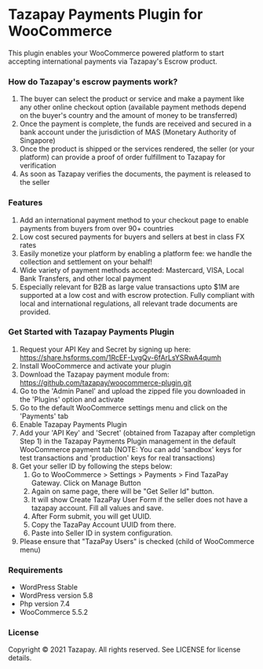# Tazapay Payments Plugin for WooCommerce

This plugin enables your WooCommerce powered platform to start accepting international payments via Tazapay's Escrow product.

### How do Tazapay's escrow payments work?
1. The buyer can select the product or service and make a payment like any other online checkout option (available payment methods depend on the buyer's country and the amount of money to be transferred)
2. Once the payment is complete, the funds are received and secured in a bank account under the jurisdiction of MAS (Monetary Authority of Singapore)
3. Once the product is shipped or the services rendered, the seller (or your platform) can provide a proof of order fulfillment to Tazapay for verification
4. As soon as Tazapay verifies the documents, the payment is released to the seller

### Features
1. Add an international payment method to your checkout page to enable payments from buyers from over 90+ countries
2. Low cost secured payments for buyers and sellers at best in class FX rates
3. Easily monetize your platform by enabling a platform fee: we handle the collection and settlement on your behalf!
4. Wide variety of payment methods accepted: Mastercard, VISA, Local Bank Transfers, and other local payment
5. Especially relevant for B2B as large value transactions upto $1M are supported at a low cost and with escrow protection. Fully compliant with local and international regulations, all relevant trade documents are provided.

### Get Started with Tazapay Payments Plugin
1. Request your API Key and Secret by signing up here: https://share.hsforms.com/1RcEF-LvgQv-6fArLsYSRwA4qumh
2. Install WooCommerce and activate your plugin
3. Download the Tazapay payment module from: https://github.com/tazapay/woocommerce-plugin.git
4. Go to the 'Admin Panel' and upload the zipped file you downloaded in the 'Plugins' option and activate
5. Go to the default WooCommerce settings menu and click on the 'Payments' tab 
6. Enable Tazapay Payments Plugin
7. Add your 'API Key' and 'Secret' (obtained from Tazapay after completign Step 1) in the Tazapay Payments Plugin management in the default WooCommerce payment tab (NOTE: You can add 'sandbox' keys for test transactions and 'production' keys for real transactions)
8. Get your seller ID by following the steps below: 
    1. Go to WooCommerce > Settings > Payments > Find TazaPay Gateway. Click on Manage Button
    2. Again on same page, there will be "Get Seller Id" button. 
    3. It will show Create TazaPay User Form if the seller does not have a tazapay account. Fill all values and save. 
    4. After Form submit, you will get UUID. 
    5. Copy the TazaPay Account UUID from there.
    6. Paste into Seller ID in system configuration.
9. Please ensure that "TazaPay Users" is checked (child of WooCommerce menu)

### Requirements
- WordPress Stable
- WordPress version 5.8
- Php version 7.4
- WooCommerce 5.5.2

### License
Copyright © 2021 Tazapay. All rights reserved. See LICENSE for license details.
